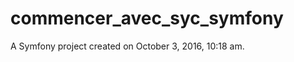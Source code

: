 commencer_avec_syc_symfony
==========================

A Symfony project created on October 3, 2016, 10:18 am.
